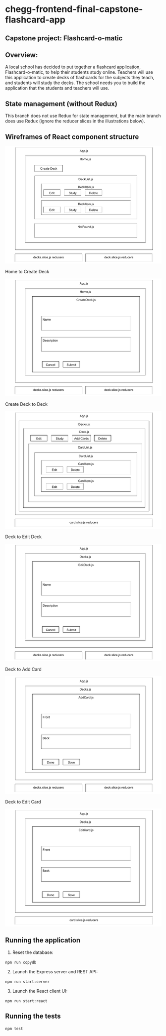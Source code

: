 # chegg-frontend-final-capstone-flashcard-app
## Capstone project: Flashcard-o-matic

## Overview:

A local school has decided to put together a flashcard application, Flashcard-o-matic, to help their students study online. Teachers will use this application to create decks of flashcards for the subjects they teach, and students will study the decks. The school needs you to build the application that the students and teachers will use.

## State management (without Redux)

This branch does not use Redux for state management, but the main branch does use Redux (ignore the reducer slices in the illustrations below).

## Wireframes of React component structure

![Home](FlashcardWireframe-Home.png)

Home to Create Deck

![Create Deck](FlashcardWireframe-CreateDeck.png)

Create Deck to Deck

![Deck](FlashcardWireframe-Deck.png)

Deck to Edit Deck

![Edit Deck](FlashcardWireframe-EditDeck.png)

Deck to Add Card

![Add Card](FlashcardWireframe-AddCard.png)

Deck to Edit Card

![Edit Card](FlashcardWireframe-EditCard.png)

## Running the application

1. Reset the database:

`npm run copydb`

2. Launch the Express server and REST API:

`npm run start:server`

3. Launch the React client UI:

`npm run start:react`

## Running the tests

`npm test`


